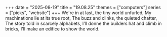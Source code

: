 +++
date = "2025-08-19"
title = "19.08.25"
themes = ["computers"]
series = ["picks", "website"]
+++
We're in at last, the tiny world unfurled,
My machinations lie at its true root,
The buzz and clinks, the quieted chatter,
The story told in scarcely alphabets,
I'll donne the builders hat and climb in bricks,
I'll make an edifice to show the world.
